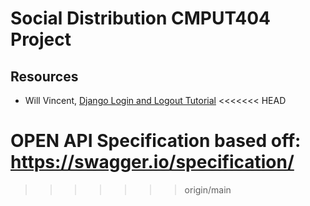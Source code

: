 # Social Distribution CMPUT404 Project

## Resources
- Will Vincent, [Django Login and Logout Tutorial](https://learndjango.com/tutorials/django-login-and-logout-tutorial)
<<<<<<< HEAD

OPEN API Specification based off:
https://swagger.io/specification/
=======
>>>>>>> origin/main
